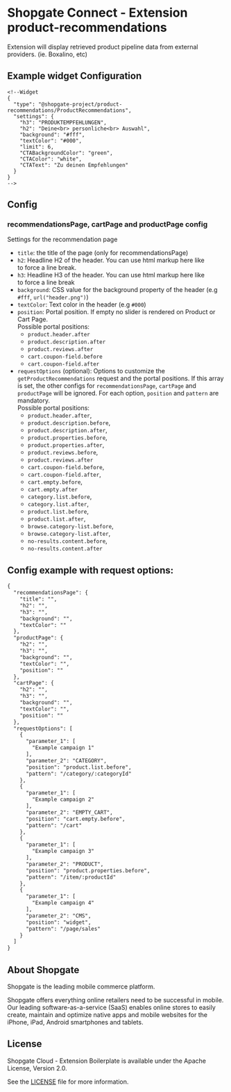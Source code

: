 # Shopgate Connect - Extension product-recommendations
Extension will display retrieved product pipeline data from external providers. (ie. Boxalino, etc)

## Example widget Configuration
```
<!--Widget
{
  "type": "@shopgate-project/product-recommendations/ProductRecommendations",
  "settings": {
	"h3": "PRODUKTEMPFEHLUNGEN",
	"h2": "Deine<br> personliche<br> Auswahl",
	"background": "#fff",
	"textColor": "#000",
	"limit": 6,
	"CTABackgroundColor": "green",
	"CTAColor": "white",
	"CTAText": "Zu deinen Empfehlungen"
  }
}
-->
```

## Config

### recommendationsPage, cartPage and productPage config
Settings for the recommendation page

- `title`: the title of the page (only for recommendationsPage)
- `h2`: Headline H2 of the header. You can use html markup here like <br> to force a line break.
- `h3`: Headline H3 of the header. You can use html markup here like <br> to force a line break
- `background`: CSS value for the background property of the header (e.g `#fff`, `url("header.png")`)
- `textColor`: Text color in the header (e.g `#000`)
- `position`: Portal position. If empty no slider is rendered on Product or Cart Page.<br>Possible portal positions:<br>
	- `product.header.after`
	- `product.description.after`
	- `product.reviews.after`
	- `cart.coupon-field.before`
	- `cart.coupon-field.after`
- `requestOptions` (optional): Options to customize the `getProductRecommendations` request and the portal positions. If this array is set, the other configs for `recommendationsPage`, `cartPage` and `productPage` will be ignored. For each option, `position` and `pattern` are mandatory.<br>
Possible portal positions:
	- `product.header.after`,
	- `product.description.before`,
	- `product.description.after`,
	- `product.properties.before`,
	- `product.properties.after`,
	- `product.reviews.before`,
	- `product.reviews.after`
	- `cart.coupon-field.before`,
	- `cart.coupon-field.after`,
	- `cart.empty.before`,
	- `cart.empty.after`
	- `category.list.before`,
	- `category.list.after`,
	- `product.list.before`,
	- `product.list.after`,
	- `browse.category-list.before`,
	- `browse.category-list.after`,
	- `no-results.content.before`,
	- `no-results.content.after`

## Config example with request options:
```html
{
  "recommendationsPage": {
    "title": "",
    "h2": "",
    "h3": "",
    "background": "",
    "textColor": ""
  },
  "productPage": {
    "h2": "",
    "h3": "",
    "background": "",
    "textColor": "",
    "position": ""
  },
  "cartPage": {
    "h2": "",
    "h3": "",
    "background": "",
    "textColor": "",
    "position": ""
  },
  "requestOptions": [
    {
      "parameter_1": [
        "Example campaign 1"
      ],
      "parameter_2": "CATEGORY",
      "position": "product.list.before",
      "pattern": "/category/:categoryId"
    },
    {
      "parameter_1": [
        "Example campaign 2"
      ],
      "parameter_2": "EMPTY_CART",
      "position": "cart.empty.before",
      "pattern": "/cart"
    },
    {
      "parameter_1": [
        "Example campaign 3"
      ],
      "parameter_2": "PRODUCT",
      "position": "product.properties.before",
      "pattern": "/item/:productId"
    },
    {
      "parameter_1": [
        "Example campaign 4"
      ],
      "parameter_2": "CMS",
      "position": "widget",
      "pattern": "/page/sales"
    }
  ]
}
```

## About Shopgate

Shopgate is the leading mobile commerce platform.

Shopgate offers everything online retailers need to be successful in mobile. Our leading
software-as-a-service (SaaS) enables online stores to easily create, maintain and optimize native
apps and mobile websites for the iPhone, iPad, Android smartphones and tablets.


## License

Shopgate Cloud - Extension Boilerplate is available under the Apache License, Version 2.0.

See the [LICENSE](./LICENSE) file for more information.

